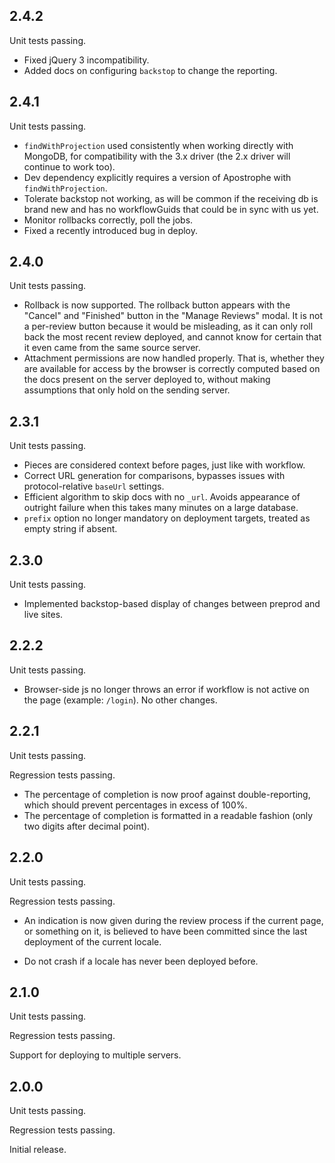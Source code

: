 ## 2.4.2

Unit tests passing.

* Fixed jQuery 3 incompatibility.
* Added docs on configuring `backstop` to change the reporting.

## 2.4.1

Unit tests passing.

* `findWithProjection` used consistently when working directly with MongoDB, for compatibility with the 3.x driver (the 2.x driver will continue to work too).
* Dev dependency explicitly requires a version of Apostrophe with `findWithProjection`.
* Tolerate backstop not working, as will be common if the receiving db is brand new and has no workflowGuids that could be in sync with us yet.
* Monitor rollbacks correctly, poll the jobs.
* Fixed a recently introduced bug in deploy.

## 2.4.0

Unit tests passing.

* Rollback is now supported. The rollback button appears with the "Cancel" and "Finished" button in the "Manage Reviews" modal. It is not a per-review button because it would be misleading, as it can only roll back the most recent review deployed, and cannot know for certain that it even came from the same source server.
* Attachment permissions are now handled properly. That is, whether they are available for access by the browser is correctly computed based on the docs present on the server deployed to, without making assumptions that only hold on the sending server.

## 2.3.1

Unit tests passing.

* Pieces are considered context before pages, just like with workflow.
* Correct URL generation for comparisons, bypasses issues with protocol-relative `baseUrl` settings.
* Efficient algorithm to skip docs with no `_url`. Avoids appearance of outright failure when this takes many minutes on a large database.
* `prefix` option no longer mandatory on deployment targets, treated as empty string if absent.

## 2.3.0

Unit tests passing.

* Implemented backstop-based display of changes between preprod and live sites.

## 2.2.2

Unit tests passing.

* Browser-side js no longer throws an error if workflow is not active
on the page (example: `/login`). No other changes.

## 2.2.1

Unit tests passing.

Regression tests passing.

* The percentage of completion is now proof against double-reporting, which should prevent percentages in excess of 100%.
* The percentage of completion is formatted in a readable fashion (only two digits after decimal point).

## 2.2.0

Unit tests passing.

Regression tests passing.

* An indication is now given during the review process if the current page, or something on it, is believed to have been committed since the last deployment of the current locale.

* Do not crash if a locale has never been deployed before.

## 2.1.0

Unit tests passing.

Regression tests passing.

Support for deploying to multiple servers.

## 2.0.0

Unit tests passing.

Regression tests passing.

Initial release.
